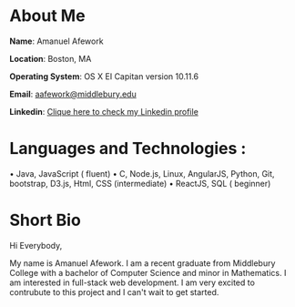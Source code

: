 
# About Me

**Name**: Amanuel Afework

**Location**: Boston, MA

**Operating System**: OS X EI Capitan version 10.11.6

**Email**: aafework@middlebury.edu

**Linkedin**: [Clique here to check my Linkedin profile](https://www.linkedin.com/in/aafework/)

 # Languages   and   Technologies :
   
• Java,   JavaScript   ( fluent)
•  C,   Node.js,   Linux,   AngularJS,   Python,   Git,   bootstrap,   D3.js,   Html,   CSS   (intermediate)
• ReactJS,   SQL   ( beginner)

# Short Bio


Hi Everybody,

My name is Amanuel Afework.  I am a recent graduate from Middlebury College with a bachelor of Computer Science  and minor in
Mathematics. I am interested in full-stack web development. I am very excited to contrubute  to this project and I can't wait to get started.

